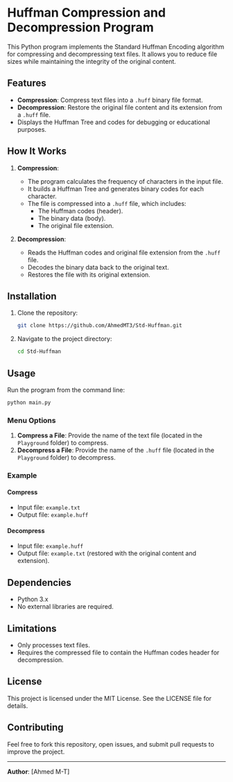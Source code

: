 
# Huffman Compression and Decompression Program

This Python program implements the Standard Huffman Encoding algorithm for compressing and decompressing text files. It allows you to reduce file sizes while maintaining the integrity of the original content.

## Features
- **Compression**: Compress text files into a `.huff` binary file format.
- **Decompression**: Restore the original file content and its extension from a `.huff` file.
- Displays the Huffman Tree and codes for debugging or educational purposes.

## How It Works
1. **Compression**:
   - The program calculates the frequency of characters in the input file.
   - It builds a Huffman Tree and generates binary codes for each character.
   - The file is compressed into a `.huff` file, which includes:
     - The Huffman codes (header).
     - The binary data (body).
     - The original file extension.

2. **Decompression**:
   - Reads the Huffman codes and original file extension from the `.huff` file.
   - Decodes the binary data back to the original text.
   - Restores the file with its original extension.

## Installation
1. Clone the repository:
   ```bash
   git clone https://github.com/AhmedMT3/Std-Huffman.git
   ```
2. Navigate to the project directory:
   ```bash
   cd Std-Huffman
   ```

## Usage
Run the program from the command line:

```bash
python main.py
```

### Menu Options
1.  **Compress a File**: Provide the name of the text file (located in the `Playground` folder) to compress.
2.  **Decompress a File**: Provide the name of the `.huff` file (located in the `Playground` folder) to decompress.

### Example
#### Compress
- Input file: `example.txt`
- Output file: `example.huff`

#### Decompress
- Input file: `example.huff`
- Output file: `example.txt` (restored with the original content and extension).

## Dependencies
- Python 3.x
- No external libraries are required.

## Limitations
- Only processes text files.
- Requires the compressed file to contain the Huffman codes header for decompression.

## License
This project is licensed under the MIT License. See the LICENSE file for details.

## Contributing
Feel free to fork this repository, open issues, and submit pull requests to improve the project.

---

**Author**: [Ahmed M-T]

